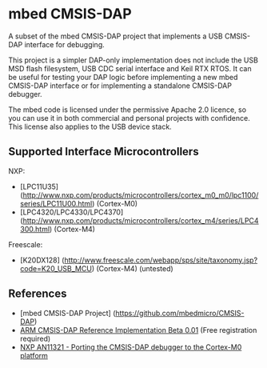 mbed CMSIS-DAP
==============
A subset of the mbed CMSIS-DAP project that implements a USB CMSIS-DAP interface for debugging.

This project is a simpler DAP-only implementation does not include the USB MSD flash filesystem, USB CDC serial interface and Keil RTX RTOS. It can be useful for testing your DAP logic before implementing a new mbed CMSIS-DAP interface or for implementing a standalone CMSIS-DAP debugger.

The mbed code is licensed under the permissive Apache 2.0 licence, so you can use it in both commercial and personal projects with confidence. This license also applies to the USB device stack.

Supported Interface Microcontrollers
------------------------------------
NXP:

* [LPC11U35] (http://www.nxp.com/products/microcontrollers/cortex_m0_m0/lpc1100/series/LPC11U00.html) (Cortex-M0)
* [LPC4320/LPC4330/LPC4370] (http://www.nxp.com/products/microcontrollers/cortex_m4/series/LPC4300.html) (Cortex-M4)

Freescale:

* [K20DX128] (http://www.freescale.com/webapp/sps/site/taxonomy.jsp?code=K20_USB_MCU) (Cortex-M4) (untested)

References
----------
* [mbed CMSIS-DAP Project] (https://github.com/mbedmicro/CMSIS-DAP)
* [ARM CMSIS-DAP Reference Implementation Beta 0.01](http://silver.arm.com/browse/CMSISDAP) (Free registration required)
* [NXP AN11321 - Porting the CMSIS-DAP debugger to the Cortex-M0 platform](http://www.nxp.com/documents/application_note/AN11321.zip)
